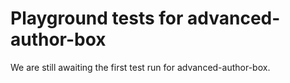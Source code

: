 # Playground tests for advanced-author-box
We are still awaiting the first test run for advanced-author-box.
